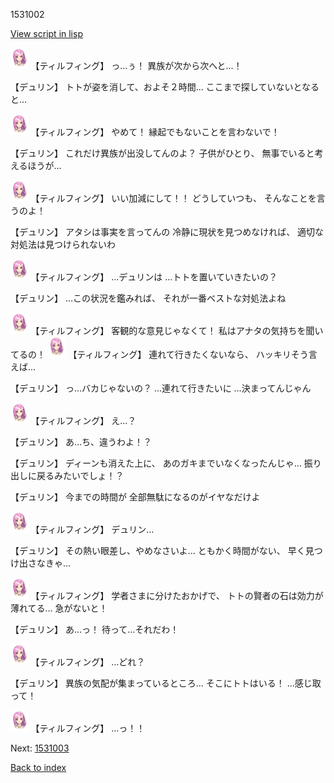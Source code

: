 1531002

[View script in lisp](../scripts/1531002.txt)

<img src="../images/units/101411.png" alt="101411.png" height="34"/>
【ティルフィング】
っ…ぅ！
異族が次から次へと…！

【デュリン】
トトが姿を消して、およそ２時間…
ここまで探していないとなると…

<img src="../images/units/101411.png" alt="101411.png" height="34"/>
【ティルフィング】
やめて！
縁起でもないことを言わないで！

【デュリン】
これだけ異族が出没してんのよ？
子供がひとり、
無事でいると考えるほうが…

<img src="../images/units/101411.png" alt="101411.png" height="34"/>
【ティルフィング】
いい加減にして！！
どうしていつも、
そんなことを言うのよ！

【デュリン】
アタシは事実を言ってんの
冷静に現状を見つめなければ、
適切な対処法は見つけられないわ

<img src="../images/units/101411.png" alt="101411.png" height="34"/>
【ティルフィング】
…デュリンは
…トトを置いていきたいの？

【デュリン】
…この状況を鑑みれば、
それが一番ベストな対処法よね

<img src="../images/units/101411.png" alt="101411.png" height="34"/>
【ティルフィング】
客観的な意見じゃなくて！
私はアナタの気持ちを聞いてるの！

<img src="../images/units/101411.png" alt="101411.png" height="34"/>
【ティルフィング】
連れて行きたくないなら、
ハッキリそう言えば…

【デュリン】
っ…バカじゃないの？
…連れて行きたいに
…決まってんじゃん

<img src="../images/units/101411.png" alt="101411.png" height="34"/>
【ティルフィング】
え…？

【デュリン】
あ…ち、違うわよ！？

【デュリン】
ディーンも消えた上に、
あのガキまでいなくなったんじゃ…
振り出しに戻るみたいでしょ！？

【デュリン】
今までの時間が
全部無駄になるのがイヤなだけよ

<img src="../images/units/101411.png" alt="101411.png" height="34"/>
【ティルフィング】
デュリン…

【デュリン】
その熱い眼差し、やめなさいよ…
ともかく時間がない、
早く見つけ出さなきゃ…

<img src="../images/units/101411.png" alt="101411.png" height="34"/>
【ティルフィング】
学者さまに分けたおかげで、
トトの賢者の石は効力が薄れてる…
急がないと！

【デュリン】
あ…っ！
待って…それだわ！

<img src="../images/units/101411.png" alt="101411.png" height="34"/>
【ティルフィング】
…どれ？

【デュリン】
異族の気配が集まっているところ…
そこにトトはいる！
…感じ取って！

<img src="../images/units/101411.png" alt="101411.png" height="34"/>
【ティルフィング】
…っ！！


Next: [1531003](1531003.md)

[Back to index](index.md)
